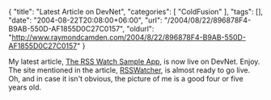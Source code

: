{
	"title": "Latest Article on DevNet",
	"categories": [
		"ColdFusion"
	],
	"tags": [],
	"date": "2004-08-22T20:08:00+06:00",
	"url": "/2004/08/22/896878F4-B9AB-550D-AF1855D0C27C0157",
	"oldurl": "http://www.raymondcamden.com/2004/8/22/896878F4-B9AB-550D-AF1855D0C27C0157"
}

My latest article, <a href="http://www.macromedia.com/devnet/mx/coldfusion/articles/rsswatch.html">The RSS Watch Sample App</a>, is now live on DevNet. Enjoy. The site mentioned in the article, <a href="http://www.rsswatcher.com">RSSWatcher</a>, is almost ready to go live. Oh, and in case it isn't obvious, the picture of me is a good four or five years old.